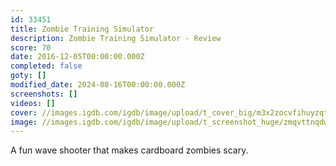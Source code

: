 ```yaml
---
id: 33451
title: Zombie Training Simulator
description: Zombie Training Simulator - Review
score: 70
date: 2016-12-05T00:00:00.000Z
completed: false
goty: []
modified_date: 2024-08-16T00:00:00.000Z
screenshots: []
videos: []
cover: //images.igdb.com/igdb/image/upload/t_cover_big/m3x2zocvfihuyzqtmiqj.jpg
image: //images.igdb.com/igdb/image/upload/t_screenshot_huge/zmqvttnqdwwvwlaqzrus.jpg
---
```

A fun wave shooter that makes cardboard zombies scary.